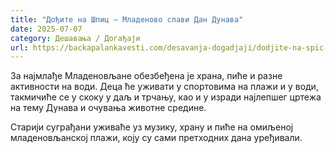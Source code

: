 ```yaml
---
title: "Дођите на Шпиц – Младеново слави Дан Дунава"
date: 2025-07-07
category: Дешавања / Догађаји
url: https://backapalankavesti.com/desavanja-dogadjaji/dodjite-na-spic-mladenovo-slavi-dan-dunava/
---
```


За најмлађе Младеновљане обезбеђена је храна, пиће и разне активности на води. Деца ће уживати у спортовима на плажи и у води, такмичиће се у скоку у даљ и трчању, као и у изради најлепшег цртежа на тему Дунава и очувања животне средине.

Старији суграђани уживаће уз музику, храну и пиће на омиљеној младеновљанској плажи, коју су сами претходних дана уређивали.
